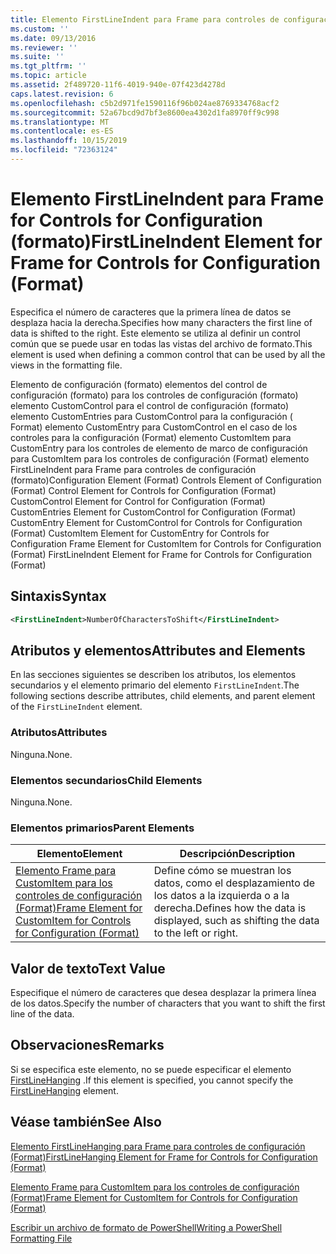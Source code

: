 ```yaml
---
title: Elemento FirstLineIndent para Frame para controles de configuración (Format) | Microsoft Docs
ms.custom: ''
ms.date: 09/13/2016
ms.reviewer: ''
ms.suite: ''
ms.tgt_pltfrm: ''
ms.topic: article
ms.assetid: 2f489720-11f6-4019-940e-07f423d4278d
caps.latest.revision: 6
ms.openlocfilehash: c5b2d971fe1590116f96b024ae8769334768acf2
ms.sourcegitcommit: 52a67bcd9d7bf3e8600ea4302d1fa8970ff9c998
ms.translationtype: MT
ms.contentlocale: es-ES
ms.lasthandoff: 10/15/2019
ms.locfileid: "72363124"
---
```

# <a name="firstlineindent-element-for-frame-for-controls-for-configuration-format"></a><span data-ttu-id="10c9b-102">Elemento FirstLineIndent para Frame for Controls for Configuration (formato)</span><span class="sxs-lookup"><span data-stu-id="10c9b-102">FirstLineIndent Element for Frame for Controls for Configuration (Format)</span></span>

<span data-ttu-id="10c9b-103">Especifica el número de caracteres que la primera línea de datos se desplaza hacia la derecha.</span><span class="sxs-lookup"><span data-stu-id="10c9b-103">Specifies how many characters the first line of data is shifted to the right.</span></span> <span data-ttu-id="10c9b-104">Este elemento se utiliza al definir un control común que se puede usar en todas las vistas del archivo de formato.</span><span class="sxs-lookup"><span data-stu-id="10c9b-104">This element is used when defining a common control that can be used by all the views in the formatting file.</span></span>

<span data-ttu-id="10c9b-105">Elemento de configuración (formato) elementos del control de configuración (formato) para los controles de configuración (formato) elemento CustomControl para el control de configuración (formato) elemento CustomEntries para CustomControl para la configuración ( Format) elemento CustomEntry para CustomControl en el caso de los controles para la configuración (Format) elemento CustomItem para CustomEntry para los controles de elemento de marco de configuración para CustomItem para los controles de configuración (Format) elemento FirstLineIndent para Frame para controles de configuración (formato)</span><span class="sxs-lookup"><span data-stu-id="10c9b-105">Configuration Element (Format) Controls Element of Configuration (Format) Control Element for Controls for Configuration (Format) CustomControl Element for Control for Configuration (Format) CustomEntries Element for CustomControl for Configuration (Format) CustomEntry Element for CustomControl for Controls for Configuration (Format) CustomItem Element for CustomEntry for Controls for Configuration Frame Element for CustomItem for Controls for Configuration (Format) FirstLineIndent Element for Frame for Controls for Configuration (Format)</span></span>

## <a name="syntax"></a><span data-ttu-id="10c9b-106">Sintaxis</span><span class="sxs-lookup"><span data-stu-id="10c9b-106">Syntax</span></span>

```xml
<FirstLineIndent>NumberOfCharactersToShift</FirstLineIndent>
```

## <a name="attributes-and-elements"></a><span data-ttu-id="10c9b-107">Atributos y elementos</span><span class="sxs-lookup"><span data-stu-id="10c9b-107">Attributes and Elements</span></span>

<span data-ttu-id="10c9b-108">En las secciones siguientes se describen los atributos, los elementos secundarios y el elemento primario del elemento `FirstLineIndent`.</span><span class="sxs-lookup"><span data-stu-id="10c9b-108">The following sections describe attributes, child elements, and parent element of the `FirstLineIndent` element.</span></span>

### <a name="attributes"></a><span data-ttu-id="10c9b-109">Atributos</span><span class="sxs-lookup"><span data-stu-id="10c9b-109">Attributes</span></span>

<span data-ttu-id="10c9b-110">Ninguna.</span><span class="sxs-lookup"><span data-stu-id="10c9b-110">None.</span></span>

### <a name="child-elements"></a><span data-ttu-id="10c9b-111">Elementos secundarios</span><span class="sxs-lookup"><span data-stu-id="10c9b-111">Child Elements</span></span>

<span data-ttu-id="10c9b-112">Ninguna.</span><span class="sxs-lookup"><span data-stu-id="10c9b-112">None.</span></span>

### <a name="parent-elements"></a><span data-ttu-id="10c9b-113">Elementos primarios</span><span class="sxs-lookup"><span data-stu-id="10c9b-113">Parent Elements</span></span>

|<span data-ttu-id="10c9b-114">Elemento</span><span class="sxs-lookup"><span data-stu-id="10c9b-114">Element</span></span>|<span data-ttu-id="10c9b-115">Descripción</span><span class="sxs-lookup"><span data-stu-id="10c9b-115">Description</span></span>|
|-------------|-----------------|
|[<span data-ttu-id="10c9b-116">Elemento Frame para CustomItem para los controles de configuración (Format)</span><span class="sxs-lookup"><span data-stu-id="10c9b-116">Frame Element for CustomItem for Controls for Configuration (Format)</span></span>](./frame-element-for-customitem-for-controls-for-configuration-format.md)|<span data-ttu-id="10c9b-117">Define cómo se muestran los datos, como el desplazamiento de los datos a la izquierda o a la derecha.</span><span class="sxs-lookup"><span data-stu-id="10c9b-117">Defines how the data is displayed, such as shifting the data to the left or right.</span></span>|

## <a name="text-value"></a><span data-ttu-id="10c9b-118">Valor de texto</span><span class="sxs-lookup"><span data-stu-id="10c9b-118">Text Value</span></span>

<span data-ttu-id="10c9b-119">Especifique el número de caracteres que desea desplazar la primera línea de los datos.</span><span class="sxs-lookup"><span data-stu-id="10c9b-119">Specify the number of characters that you want to shift the first line of the data.</span></span>

## <a name="remarks"></a><span data-ttu-id="10c9b-120">Observaciones</span><span class="sxs-lookup"><span data-stu-id="10c9b-120">Remarks</span></span>

<span data-ttu-id="10c9b-121">Si se especifica este elemento, no se puede especificar el elemento [FirstLineHanging](./firstlinehanging-element-for-frame-for-controls-for-configuration-format.md) .</span><span class="sxs-lookup"><span data-stu-id="10c9b-121">If this element is specified, you cannot specify the [FirstLineHanging](./firstlinehanging-element-for-frame-for-controls-for-configuration-format.md) element.</span></span>

## <a name="see-also"></a><span data-ttu-id="10c9b-122">Véase también</span><span class="sxs-lookup"><span data-stu-id="10c9b-122">See Also</span></span>

[<span data-ttu-id="10c9b-123">Elemento FirstLineHanging para Frame para controles de configuración (Format)</span><span class="sxs-lookup"><span data-stu-id="10c9b-123">FirstLineHanging Element for Frame for Controls for Configuration (Format)</span></span>](./firstlinehanging-element-for-frame-for-controls-for-configuration-format.md)

[<span data-ttu-id="10c9b-124">Elemento Frame para CustomItem para los controles de configuración (Format)</span><span class="sxs-lookup"><span data-stu-id="10c9b-124">Frame Element for CustomItem for Controls for Configuration (Format)</span></span>](./frame-element-for-customitem-for-controls-for-configuration-format.md)

[<span data-ttu-id="10c9b-125">Escribir un archivo de formato de PowerShell</span><span class="sxs-lookup"><span data-stu-id="10c9b-125">Writing a PowerShell Formatting File</span></span>](./writing-a-powershell-formatting-file.md)
